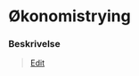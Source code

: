 # Økonomistrying

### Beskrivelse

> [Edit](https://github.com/FMDatahub/Portal/blob/main/docs/Moduler/Økonomistrying/index.md)
